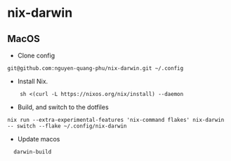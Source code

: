 # nix-darwin
## MacOS 
- Clone config
```
git@github.com:nguyen-quang-phu/nix-darwin.git ~/.config
```
- Install Nix.
```
    sh <(curl -L https://nixos.org/nix/install) --daemon
```
- Build, and switch to the dotfiles
```
nix run --extra-experimental-features 'nix-command flakes' nix-darwin -- switch --flake ~/.config/nix-darwin
```

- Update macos
```
  darwin-build
```
